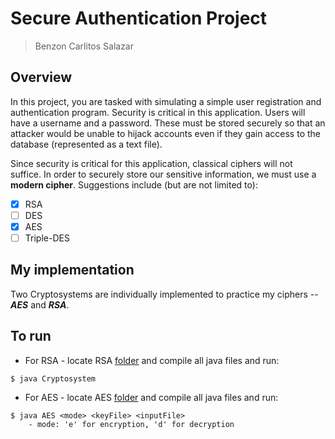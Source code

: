# Secure Authentication Project
> Benzon Carlitos Salazar

## Overview
In this project, you are tasked with simulating a simple user registration  and authentication program. 
Security is critical in this application. Users will have a username and a password. 
These must be stored securely so that an attacker would be unable to hijack accounts 
even if they gain access to the database (represented as a text file).

Since security is critical for this application, classical ciphers will not suffice.  In order to securely store our sensitive information, we must use a **modern cipher**.  Suggestions include (but are not limited to):
* [x] RSA
* [ ] DES
* [x] AES
* [ ] Triple-DES

## My implementation
Two Cryptosystems are individually implemented to practice my ciphers -- 
***AES*** and ***RSA***.

## To run
* For RSA - locate RSA [folder](src/RSA) and compile all java files and run:
```
$ java Cryptosystem
```
* For AES - locate AES [folder](src/AES) and compile all java files and run:
```
$ java AES <mode> <keyFile> <inputFile>
    - mode: 'e' for encryption, 'd' for decryption
```